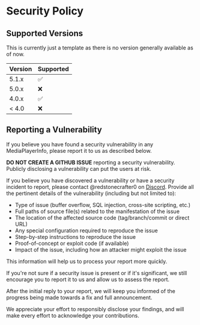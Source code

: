# Security Policy

## Supported Versions

This is currently just a template as there is no version generally available as of now.

| Version | Supported          |
|---------|--------------------|
| 5.1.x   | :white_check_mark: |
| 5.0.x   | :x:                |
| 4.0.x   | :white_check_mark: |
| < 4.0   | :x:                |

## Reporting a Vulnerability

If you believe you have found a security vulnerability in any MediaPlayerInfo, please report it to us as described below.

**DO NOT CREATE A GITHUB ISSUE** reporting a security vulnerability. Publicly disclosing a vulnerability can put the users at risk.

If you believe you have discovered a vulnerability or have a security incident to report, please contact @redstonecrafter0 on [Discord](https://discord.gg/aZKuas4). Provide all the pertinent details of the vulnerability (including but not limited to):

- Type of issue (buffer overflow, SQL injection, cross-site scripting, etc.)
- Full paths of source file(s) related to the manifestation of the issue
- The location of the affected source code (tag/branch/commit or direct URL)
- Any special configuration required to reproduce the issue
- Step-by-step instructions to reproduce the issue
- Proof-of-concept or exploit code (if available)
- Impact of the issue, including how an attacker might exploit the issue

This information will help us to process your report more quickly.

If you're not sure if a security issue is present or if it's significant, we still encourage you to report it to us and allow us to assess the report.

After the initial reply to your report, we will keep you informed of the progress being made towards a fix and full announcement.

We appreciate your effort to responsibly disclose your findings, and will make every effort to acknowledge your contributions.
